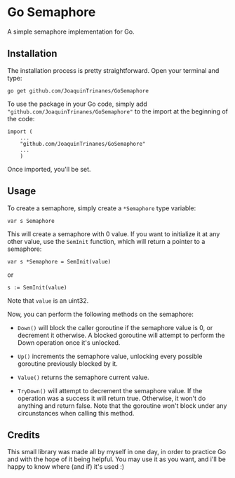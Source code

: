 # Go Semaphore

A simple semaphore implementation for Go.

## Installation
The installation process is pretty straightforward. Open your terminal and type:

```
go get github.com/JoaquinTrinanes/GoSemaphore
```

To use the package in your Go code, simply add `"github.com/JoaquinTrinanes/GoSemaphore"` to the import at the beginning of the code:

```
import (
    ...
    "github.com/JoaquinTrinanes/GoSemaphore"
    ...
    )
```

Once imported, you'll be set.

## Usage

To create a semaphore, simply create a `*Semaphore` type variable:

```
var s Semaphore
```

This will create a semaphore with 0 value. If you want to initialize it at any other value, use the `SemInit` function, which will return a pointer to a semaphore:


```
var s *Semaphore = SemInit(value)
```

or

```
s := SemInit(value)
```

Note that `value` is an uint32.

Now, you can perform the following methods on the semaphore:

 - `Down()` will block the caller goroutine if the semaphore value is 0, or decrement it otherwise. A blocked goroutine will attempt to perform the Down operation once it's unlocked.

 - `Up()` increments the semaphore value, unlocking every possible goroutine previously blocked by it.

 - `Value()` returns the semaphore current value.

 - `TryDown()` will attempt to decrement the semaphore value. If the operation was a success it will return true. Otherwise, it won't do anything and return false. Note that the goroutine won't block under any circunstances when calling this method.

## Credits

This small library was made all by myself in one day, in order to practice Go and with the hope of it being helpful. You may use it as you want, and i'll be happy to know where (and if) it's used :)
